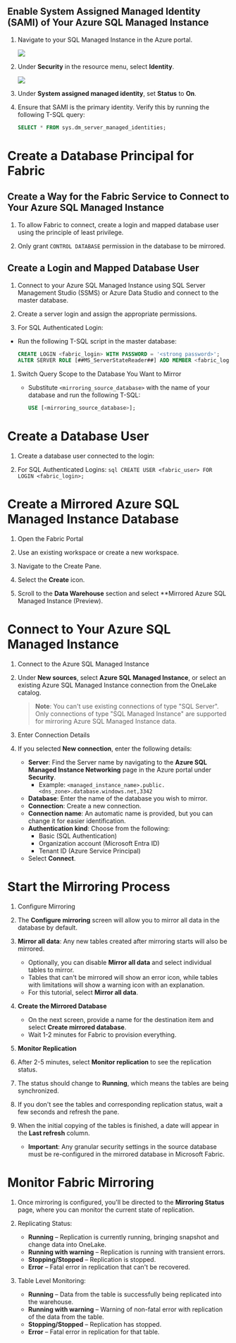 ##  Enable System Assigned Managed Identity (SAMI) of Your Azure SQL Managed Instance


 1. Navigate to your SQL Managed Instance in the Azure portal.

     ![](../media/Lab-03/identity-1.png)

 2. Under **Security** in the resource menu, select **Identity**.

      ![](../media/Lab-03/identity-1.png)

 3. Under **System assigned managed identity**, set **Status** to **On**.
 
 4. Ensure that SAMI is the primary identity. Verify this by running the following T-SQL query:
     ```sql
     SELECT * FROM sys.dm_server_managed_identities;
     ```

# Create a Database Principal for Fabric

## Create a Way for the Fabric Service to Connect to Your Azure SQL Managed Instance

1. To allow Fabric to connect, create a login and mapped database user using the principle of least privilege.

1. Only grant `CONTROL DATABASE` permission in the database to be mirrored.

## Create a Login and Mapped Database User

1. Connect to your Azure SQL Managed Instance using SQL Server Management Studio (SSMS) or Azure Data Studio and connect to the master database.

1. Create a server login and assign the appropriate permissions.

1. For SQL Authenticated Login:

  - Run the following T-SQL script in the master database:

     ```sql
     CREATE LOGIN <fabric_login> WITH PASSWORD = '<strong password>';
     ALTER SERVER ROLE [##MS_ServerStateReader##] ADD MEMBER <fabric_login>;
     ```

1. Switch Query Scope to the Database You Want to Mirror

   - Substitute `<mirroring_source_database>` with the name of your database and run the following T-SQL:
     ```sql
     USE [<mirroring_source_database>];
     ```

# Create a Database User
  
1. Create a database user connected to the login:

1. For SQL Authenticated Logins:
       ```sql
       CREATE USER <fabric_user> FOR LOGIN <fabric_login>;
       ```
# Create a Mirrored Azure SQL Managed Instance Database

1. Open the Fabric Portal

2. Use an existing workspace or create a new workspace.

3. Navigate to the Create Pane.

4. Select the **Create** icon.

5. Scroll to the **Data Warehouse** section and select **Mirrored Azure SQL Managed Instance (Preview).

# Connect to Your Azure SQL Managed Instance

1. Connect to the Azure SQL Managed Instance

2. Under **New sources**, select **Azure SQL Managed Instance**, or select an existing Azure SQL Managed Instance connection from the OneLake catalog.

   >**Note**: You can't use existing connections of type "SQL Server". Only connections of type "SQL Managed Instance" are supported for mirroring Azure SQL Managed Instance data.

3. Enter Connection Details

4. If you selected **New connection**, enter the following details:

     - **Server**: Find the Server name by navigating to the **Azure SQL Managed Instance Networking** page in the Azure portal under **Security**.
       - Example: `<managed_instance_name>.public.<dns_zone>.database.windows.net,3342`
     - **Database**: Enter the name of the database you wish to mirror.
     - **Connection**: Create a new connection.
     - **Connection name**: An automatic name is provided, but you can change it for easier identification.
     - **Authentication kind**: Choose from the following:
       - Basic (SQL Authentication)
       - Organization account (Microsoft Entra ID)
       - Tenant ID (Azure Service Principal)
   - Select **Connect**.

# Start the Mirroring Process

1. Configure Mirroring

1. The **Configure mirroring** screen will allow you to mirror all data in the database by default.

1. **Mirror all data**: Any new tables created after mirroring starts will also be mirrored.
    - Optionally, you can disable **Mirror all data** and select individual tables to mirror.
    - Tables that can't be mirrored will show an error icon, while tables with limitations will show a warning icon with an explanation.
    - For this tutorial, select **Mirror all data**.

1. **Create the Mirrored Database**
    - On the next screen, provide a name for the destination item and select **Create mirrored database**.
    - Wait 1-2 minutes for Fabric to provision everything.

1. **Monitor Replication**

1. After 2-5 minutes, select **Monitor replication** to see the replication status.

1. The status should change to **Running**, which means the tables are being synchronized.

1. If you don't see the tables and corresponding replication status, wait a few seconds and refresh the pane.

1. When the initial copying of the tables is finished, a date will appear in the **Last refresh** column.

    - **Important**: Any granular security settings in the source database must be re-configured in the mirrored database in Microsoft Fabric.

# Monitor Fabric Mirroring

1. Once mirroring is configured, you'll be directed to the **Mirroring Status** page, where you can monitor the current state of replication.

1. Replicating Status:
   
      - **Running** – Replication is currently running, bringing snapshot and change data into OneLake.
      - **Running with warning** – Replication is running with transient errors.
      - **Stopping/Stopped** – Replication is stopped.
      - **Error** – Fatal error in replication that can't be recovered.


 1. Table Level Monitoring:

      - **Running** – Data from the table is successfully being replicated into the warehouse.
      - **Running with warning** – Warning of non-fatal error with replication of the data from the table.
      - **Stopping/Stopped** – Replication has stopped.
      - **Error** – Fatal error in replication for that table.
